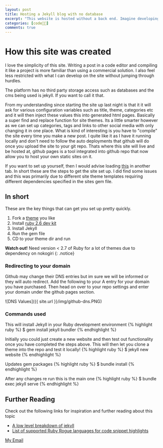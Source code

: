```yaml
---
layout: post
title: Hosting a Jekyll blog with no database
excerpt: "This website is hosted without a back end. Imagine developing numerous static HTML pages such as header, content and footer elements and then stitching them together to get the page you see now. A static site generator builds a website once, then delivers the pages as static pages with no server side processing. From a high level, its doing a find and replace on key values.."
categories: [code👨‍💻]
comments: true
---
```

# How this site was created

I love the simplicity of this site. Writing a post in a code editor and compiling it like a project is more familiar than using a commercial solution. I also feel less restricted with what I can develop on the site without jumping through hurdles.

The platform has no third party storage access such as databases and the cms being used is jekyll. If you want to call it that.

From my understanding since starting the site up last night is that it it will ask for various configuration variables such as title, theme, categories etc and it will then inject these values this into generated html pages. Basically a super find and replace function for site themes. Its a little smarter however as we can set up categories, tags and links to other social media with only changing it in one place. What is kind of interesting is you have to "compile" the site every time you make a new post. I quite like it as I have it running locally and don't need to follow the auto deployments that github will do once you upload the site to your git repo. Thats where this site will live and be hosted at, github pages is a tool integrated into github repo that now allow you to host your own static sites on it.

If you want to set up yourself, then I would advise loading [this](https://jekyllrb.com/docs/step-by-step/01-setup/) in another tab. In short these are the steps to get the site set up. I did find some issues and this was primarily due to different site theme templates requiring different dependencies specified in the sites gem file.

## In short

These are the key things that can get you set up pretty quickly.

1. Fork a [theme](https://jekyllthemes.io/free) you like
2. Install [ruby 2.6 dev kit](https://rubyinstaller.org/downloads/archives/)
3. Install Jekyll
4. Run the gem file
5. CD to your theme dir and run

**Watch out!**
Need version < 2.7 of Ruby for a lot of themes due to dependency on nokogiri
{: .notice}

### Redirecting to your domain

Github may change their DNS entries but im sure we will be informed or they will auto redirect. Add the following to your A entry for your domain you have purchased. Then head on over to your repo settings and enter your domain under the github pages section.

![DNS Values]({{ site.url }}/img/github-dns.PNG)

### Commands used

This will install Jekyll in your Ruby development environment
{% highlight ruby %}
$ gem install jekyll bundler
{% endhighlight %}

Initially you could just create a new website and then test out functionality once you have completed the steps above. This will then let you clone a theme into the repo and test it locally!
{% highlight ruby %}
$ jekyll new website
{% endhighlight %}

Updates gem packages
{% highlight ruby %}
$ bundle install
{% endhighlight %}

After any changes re run this is the main one
{% highlight ruby %}
$ bundle exec jekyll serve
{% endhighlight %}

## Further Reading

Check out the following links for inspiration and further reading about this topic

* [A low level breakdown of jekyll](https://programminghistorian.org/en/lessons/building-static-sites-with-jekyll-github-pages)
* [List of supported Ruby Rogue languages for code snippet highlights](https://github.com/rouge-ruby/rouge/wiki/List-of-supported-languages-and-lexers)

<a href="#" id="emailclick" onclick="replace_email()">My Email</a>

<!-- SCRIPTS HERE -->

<script>
var email;

function add_mailto() {
  const elem = document.getElementById("emailclick");
  elem.href = `mailto:${email}`;
}

function replace_email() {
  // spam prevention
  const domain = "cjgstudio.com";
  const name = [16, 28, 1, 1, 26, 22];
  const xor_with = 115;
  let constructed = "";
  name.forEach(function(i) {
    constructed += String.fromCharCode(i ^ xor_with);
  })
  email = `${constructed}@${domain}`;
  const elem = document.getElementById("emailclick");
  elem.text = email;

  window.setTimeout(add_mailto, 100);
}
</script>
